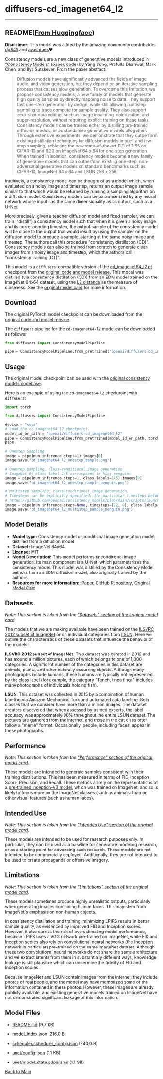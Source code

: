 
# diffusers-cd_imagenet64_l2
---


## README([From Huggingface](https://huggingface.co/openai/diffusers-cd_imagenet64_l2))



**Disclaimer**: This model was added by the amazing community contributors [dg845](https://huggingface.co/dg845) and [ayushtues](https://huggingface.co/ayushtues)❤️

Consistency models are a new class of generative models introduced in ["Consistency Models"](https://arxiv.org/abs/2303.01469) ([paper](https://arxiv.org/pdf/2303.01469.pdf), [code](https://github.com/openai/consistency_models)) by Yang Song, Prafulla Dhariwal, Mark Chen, and Ilya Sutskever.
From the paper abstract:

> Diffusion models have significantly advanced the fields of image, audio, and video generation, but
they depend on an iterative sampling process that causes slow generation. To overcome this limitation,
we propose consistency models, a new family of models that generate high quality samples by directly
mapping noise to data. They support fast one-step generation by design, while still allowing multistep
sampling to trade compute for sample quality. They also support zero-shot data editing, such as image
inpainting, colorization, and super-resolution, without requiring explicit training on these tasks.
Consistency models can be trained either by distilling pre-trained diffusion models, or as standalone
generative models altogether. Through extensive experiments, we demonstrate that they outperform
existing distillation techniques for diffusion models in one- and few-step sampling, achieving the new
state-of-the-art FID of 3.55 on CIFAR-10 and 6.20 on ImageNet 64 x 64 for one-step generation. When
trained in isolation, consistency models become a new family of generative models that can outperform
existing one-step, non-adversarial generative models on standard benchmarks such as CIFAR-10, ImageNet
64 x 64 and LSUN 256 x 256.

Intuitively, a consistency model can be thought of as a model which, when evaluated on a noisy image and timestep, returns an output image sample similar to that which would be returned by running a sampling algorithm on a diffusion model.
Consistency models can be parameterized by any neural network whose input has the same dimensionality as its output, such as a U-Net.

More precisely, given a teacher diffusion model and fixed sampler, we can train ("distill") a consistency model such that when it is given a noisy image and its corresponding timestep, the output sample of the consistency model will be close to the output that would result by using the sampler on the diffusion model to produce a sample, starting at the same noisy image and timestep.
The authors call this procedure "consistency distillation (CD)".
Consistency models can also be trained from scratch to generate clean images from a noisy image and timestep, which the authors call "consistency training (CT)".

This model is a `diffusers`-compatible version of the [cd_imagenet64_l2.pt](https://github.com/openai/consistency_models#pre-trained-models) checkpont from the [original code and model release](https://github.com/openai/consistency_models).
This model was distilled (via consistency distillation (CD)) from an [EDM model](https://arxiv.org/pdf/2206.00364.pdf) trained on the ImageNet 64x64 dataset, using the [L2 distance](https://en.wikipedia.org/wiki/Norm_(mathematics)#Euclidean_norm) as the measure of closeness.
See the [original model card](https://github.com/openai/consistency_models/blob/main/model-card.md) for more information.

## Download

The original PyTorch model checkpoint can be downloaded from the [original code and model release](https://github.com/openai/consistency_models#pre-trained-models). 

The `diffusers` pipeline for the `cd-imagenet64-l2` model can be downloaded as follows:

```python
from diffusers import ConsistencyModelPipeline

pipe = ConsistencyModelPipeline.from_pretrained("openai/diffusers-cd_imagenet64_l2")
```

## Usage

The original model checkpoint can be used with the [original consistency models codebase](https://github.com/openai/consistency_models).

Here is an example of using the `cd-imagenet64-l2` checkpoint with `diffusers`:

```python
import torch

from diffusers import ConsistencyModelPipeline

device = "cuda"
# Load the cd_imagenet64_l2 checkpoint.
model_id_or_path = "openai/diffusers-cd_imagenet64_l2"
pipe = ConsistencyModelPipeline.from_pretrained(model_id_or_path, torch_dtype=torch.float16)
pipe

# Onestep Sampling
image = pipe(num_inference_steps=1).images[0]
image.save("cd_imagenet64_l2_onestep_sample.png")

# Onestep sampling, class-conditional image generation
# ImageNet-64 class label 145 corresponds to king penguins
image = pipe(num_inference_steps=1, class_labels=145).images[0]
image.save("cd_imagenet64_l2_onestep_sample_penguin.png")

# Multistep sampling, class-conditional image generation
# Timesteps can be explicitly specified; the particular timesteps below are from the original Github repo:
# https://github.com/openai/consistency_models/blob/main/scripts/launch.sh#L77
image = pipe(num_inference_steps=None, timesteps=[22, 0], class_labels=145).images[0]
image.save("cd_imagenet64_l2_multistep_sample_penguin.png")
```

## Model Details
- **Model type:** Consistency model unconditional image generation model, distilled from a diffusion model
- **Dataset:** ImageNet 64x64
- **License:** MIT
- **Model Description:** This model performs unconditional image generation. Its main component is a U-Net, which parameterizes the consistency model. This model was distilled by the Consistency Model authors from an EDM diffusion model, also originally trained by the authors.
- **Resources for more information:**: [Paper](https://arxiv.org/abs/2303.01469), [GitHub Repository](https://github.com/openai/consistency_models), [Original Model Card](/openai/consistency_models/blob/main/model-card.md)

## Datasets

_Note: This section is taken from the ["Datasets" section of the original model card](https://github.com/openai/consistency_models/blob/main/model-card.md#datasets)_.

The models that we are making available have been trained on the [ILSVRC 2012 subset of ImageNet](http://www.image-net.org/challenges/LSVRC/2012/) or on individual categories from [LSUN](https://arxiv.org/abs/1506.03365). Here we outline the characteristics of these datasets that influence the behavior of the models:

**ILSVRC 2012 subset of ImageNet**: This dataset was curated in 2012 and has around a million pictures, each of which belongs to one of 1,000 categories. A significant number of the categories in this dataset are animals, plants, and other naturally occurring objects. Although many photographs include humans, these humans are typically not represented by the class label (for example, the category "Tench, tinca tinca" includes many photographs of individuals holding fish).

**LSUN**: This dataset was collected in 2015 by a combination of human labeling via Amazon Mechanical Turk and automated data labeling. Both classes that we consider have more than a million images. The dataset creators discovered that when assessed by trained experts, the label accuracy was approximately 90% throughout the entire LSUN dataset. The pictures are gathered from the internet, and those in the cat class often follow a "meme" format. Occasionally, people, including faces, appear in these photographs.

## Performance

_Note: This section is taken from the ["Performance" section of the original model card](https://github.com/openai/consistency_models/blob/main/model-card.md#performance)_.

These models are intended to generate samples consistent with their training distributions.
This has been measured in terms of FID, Inception Score, Precision, and Recall.
These metrics all rely on the representations of a [pre-trained Inception-V3 model](https://arxiv.org/abs/1512.00567),
which was trained on ImageNet, and so is likely to focus more on the ImageNet classes (such as animals) than on other visual features (such as human faces).

## Intended Use

_Note: This section is taken from the ["Intended Use" section of the original model card](https://github.com/openai/consistency_models/blob/main/model-card.md#intended-use)_.

These models are intended to be used for research purposes only. In particular, they can be used as a baseline for generative modeling research, or as a starting point for advancing such research. These models are not intended to be commercially deployed. Additionally, they are not intended to be used to create propaganda or offensive imagery.

## Limitations

_Note: This section is taken from the ["Limitations" section of the original model card](https://github.com/openai/consistency_models/blob/main/model-card.md#limitations)_.

These models sometimes produce highly unrealistic outputs, particularly when generating images containing human faces.
This may stem from ImageNet's emphasis on non-human objects.

In consistency distillation and training, minimizing LPIPS results in better sample quality, as evidenced by improved FID and Inception scores. However, it also carries the risk of overestimating model performance, because LPIPS uses a VGG network pre-trained on ImageNet, while FID and Inception scores also rely on convolutional neural networks (the Inception network in particular) pre-trained on the same ImageNet dataset. Although these two convolutional neural networks do not share the same architecture and we extract latents from them in substantially different ways, knowledge leakage is still plausible which can undermine the fidelity of FID and Inception scores.

Because ImageNet and LSUN contain images from the internet, they include photos of real people, and the model may have memorized some of the information contained in these photos. However, these images are already publicly available, and existing generative models trained on ImageNet have not demonstrated significant leakage of this information.





## Model Files

- [README.md](https://paddlenlp.bj.bcebos.com/models/community/openai/diffusers-cd_imagenet64_l2/README.md) (9.7 KB)

- [model_index.json](https://paddlenlp.bj.bcebos.com/models/community/openai/diffusers-cd_imagenet64_l2/model_index.json) (216.0 B)

- [scheduler/scheduler_config.json](https://paddlenlp.bj.bcebos.com/models/community/openai/diffusers-cd_imagenet64_l2/scheduler/scheduler_config.json) (240.0 B)

- [unet/config.json](https://paddlenlp.bj.bcebos.com/models/community/openai/diffusers-cd_imagenet64_l2/unet/config.json) (1.1 KB)

- [unet/model_state.pdparams](https://paddlenlp.bj.bcebos.com/models/community/openai/diffusers-cd_imagenet64_l2/unet/model_state.pdparams) (1.1 GB)


[Back to Main](../../)